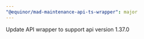 ```yaml
---
"@equinor/mad-maintenance-api-ts-wrapper": major
---
```


Update API wrapper to support api version 1.37.0
